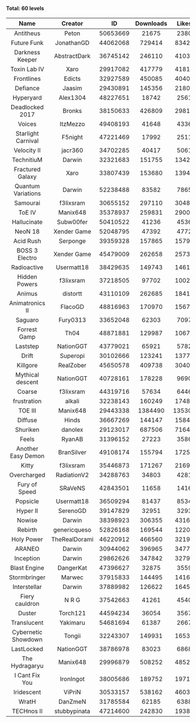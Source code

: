 #### Total: 60 levels

| Name | Creator | ID | Downloads | Likes |
|:---:|:---:|:---:|:---:|:---:|
| Antitheus | Peton | 50653669 | 21675 | 2380
| Future Funk | JonathanGD | 44062068 | 729414 | 83421
| Darkness Keeper | AbstractDark | 36745142 | 246110 | 41030
| Toxin Lab IV | Xaro | 29917082 | 417779 | 41819
| Frontlines | Edicts | 32927589 | 450085 | 40400
| Defiance | Jaasim | 29430891 | 145356 | 21803
| Hyperyard | Alex1304 | 48227651 | 18742 | 2561
| Deadlocked 2017 | Bronks | 38150633 | 426809 | 29813
| Voices | ItzMezzo | 49408193 | 41648 | 4336
| Starlight Carnival | F5night | 47221469 | 17992 | 2511
| Velocity II | jacr360 | 34702285 | 40417 | 5061
| TechnitiuM | Darwin | 32321683 | 151755 | 13420
| Fractured Galaxy  | Xaro | 33807439 | 153680 | 13945
| Quantum Variations | Darwin | 52238488 | 83582 | 7865
| Samourai | f3lixsram | 30655152 | 297110 | 30488
| ToE IV  | Manix648 | 35378937 | 259831 | 29004
| Hallucinate | Subw00fer | 50410522 | 41236 | 4536
| NeoN 18 | Xender Game | 52048795 | 47392 | 4772
| Acid Rush | Serponge | 39359328 | 157865 | 15799
| BOSS 3 Electro | Xender Game | 45479009 | 262658 | 25736
| Radioactive | Usermatt18 | 38429635 | 149743 | 14618
| Hidden Powers | f3lixsram | 37218505 | 97702 | 10021
| Animus | distortt | 43110109 | 262685 | 18410
| Animatronics II | FlacoGD | 48816963 | 170970 | 15672
| Saguaro | Fury0313 | 33652048 | 62303 | 7097
| Forrest Gamp | Th04 | 48871881 | 129987 | 10670
| Laststep | NationGGT | 43779021 | 65921 | 5782
| Drift | Superopi | 30102666 | 123241 | 13774
| Killgore | RealZober | 45650578 | 409738 | 30405
| Mythical descent | NationGGT | 40728161 | 178228 | 9690
| Coarse | f3lixsram | 44319716 | 57634 | 6446
| frustration | alkali | 32238143 | 160249 | 17483
| TOE III | Manix648 | 29443338 | 1384490 | 135301
| Diffuse | Hinds | 36667269 | 144147 | 15841
| Shuriken | danolex | 29123017 | 687506 | 71645
| Feels | RyanAB | 31396152 | 27223 | 3586
| Another Easy Demon | BranSilver | 49108174 | 155794 | 17258
| Kitty | f3lixsram | 35446873 | 171267 | 21693
| Overcharged | RadiationV2 | 34288763 | 34803 | 4281
| Fury of Speed | SRaVeNS | 42843501 | 11658 | 1416
| Popsicle | Usermatt18 | 36509294 | 81437 | 8534
| Hyper II | SerenoGD | 39147829 | 32951 | 3293
| Nowise | Darwin | 38398923 | 306355 | 43165
| Rebirth | genericqueso | 52826168 | 169544 | 12200
| Holy Power | TheRealDorami | 46220912 | 466560 | 32199
| ARANEO | Darwin | 30944062 | 396965 | 34774
| Inception | Darwin | 29862626 | 347842 | 32792
| Blast Engine | DangerKat | 47396627 | 32875 | 3559
| Stormbringer | Marwec | 37915833 | 144495 | 14163
| Interstellar | Darwin | 37889982 | 126622 | 16456
| Fiery cauldron | N R G | 37542663 | 41261 | 4540
| Duster | Torch121 | 44594234 | 36054 | 3567
| Translucent | Yakimaru | 54681694 | 61387 | 2667
| Cybernetic Showdown  | Tongii | 32243307 | 149931 | 16531
| LastLocked | NationGGT | 38786978 | 83023 | 6868
| The Hydragaryu | Manix648 | 29996879 | 508252 | 48527
| I Cant Fix You | IronIngot | 38005686 | 189752 | 19710
| Iridescent | ViPriN | 30533157 | 538162 | 46036
| WratH | DanZmeN | 31785584 | 62185 | 6388
| TECHnos II | stubbypinata | 47214600 | 242830 | 19380
